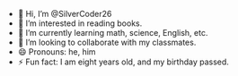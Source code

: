 - 👋 Hi, I’m @SilverCoder26
- 👀 I’m interested in reading books.
- 🌱 I’m currently learning math, science, English, etc.
- 💞️ I’m looking to collaborate with my classmates.
- 😄 Pronouns: he, him
- ⚡ Fun fact: I am eight years old, and my birthday passed.

<!---
SilverCoder26/SilverCoder26 is a ✨ special ✨ repository because its `README.md` (this file) appears on your GitHub profile.
You can click the Preview link to take a look at your changes.
--->

